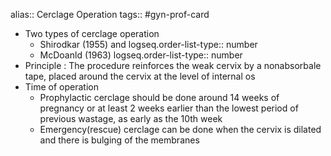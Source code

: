 alias:: Cerclage Operation
tags:: #gyn-prof-card

- Two types of cerclage operation
	- Shirodkar (1955) and
	  logseq.order-list-type:: number
	- McDoanld (1963)
	  logseq.order-list-type:: number
- Principle : The procedure reinforces the weak cervix by a nonabsorbale tape, placed around the cervix at the level of internal os
- Time of operation
	- Prophylactic cerclage should be done around 14 weeks of pregnancy or at least 2 weeks earlier than the lowest period of previous wastage, as early as the 10th week
	- Emergency(rescue) cerclage can be done when the cervix is dilated and there is bulging of the membranes